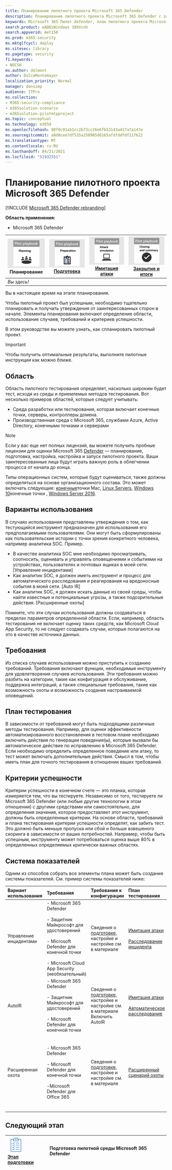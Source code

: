 ```yaml
---
title: Планирование пилотного проекта Microsoft 365 Defender
description: Планирование пилотного проекта Microsoft 365 Defender с заинтересованными сторонами для управления ожиданиями и обеспечения успешного результата.
keywords: Microsoft 365 Пилот defender, план пилотного проекта Microsoft 365 Defender, оценка Microsoft 365 Defender в производстве, пилотный проект Microsoft 365 Defender, кибербезопасность, расширенные постоянные угрозы, безопасность предприятия, устройства, устройства, удостоверения, пользователи, данные, приложения, инциденты, автоматическое расследование и исправление, продвинутая охота
search.product: eADQiWindows 10XVcnh
search.appverid: met150
ms.prod: m365-security
ms.mktglfcycl: deploy
ms.sitesec: library
ms.pagetype: security
f1.keywords:
- NOCSH
ms.author: dolmont
author: DulceMontemayor
localization_priority: Normal
manager: dansimp
audience: ITPro
ms.collection:
- M365-security-compliance
- m365solution-scenario
- m365solution-pilotmtpproject
ms.topic: conceptual
ms.technology: m365d
ms.openlocfilehash: 98f0c91a51cc2b73cc26e6fb53143a417a7a147e
ms.sourcegitcommit: a8d8cee7df535a150985d6165afdfddfdf21f622
ms.translationtype: MT
ms.contentlocale: ru-RU
ms.lasthandoff: 04/21/2021
ms.locfileid: "51932551"
---
```

# <a name="planning-your-pilot-microsoft-365-defender-project"></a>Планирование пилотного проекта Microsoft 365 Defender 

[!INCLUDE [Microsoft 365 Defender rebranding](../includes/microsoft-defender.md)]


**Область применения:**
- Microsoft 365 Defender

|![Планирование](../../media/phase-diagrams/1-planning.png)<br/>Планирование|[![Подготовка](../../media/phase-diagrams/2-prepare.png)](prepare-m365d-eval.md)<br/>[Подготовка](prepare-m365d-eval.md) | [![Имитация атаки](../../media/phase-diagrams/3-simluate.png)](m365d-pilot-simulate.md)<br/>[Имитация атаки](m365d-pilot-simulate.md) | [![Закрытие и итоги](../../media/phase-diagrams/4-summary.png)](m365d-pilot-close.md)<br/>[Закрытие и итоги](m365d-pilot-close.md)|
|--|--|--|--|
|*Вы здесь!*| | | |

Вы в настоящее время на этапе планирования.

Чтобы пилотный проект был успешным, необходимо тщательно планировать и получать утверждения от заинтересованных сторон в начале. Элементы планирования включают определение области, использование случаев, требований и критериев успешности.

В этом руководстве вы можете узнать, как спланировать пилотный проект. 

>[!IMPORTANT]
>Чтобы получить оптимальные результаты, выполните пилотные инструкции как можно ближе.


## <a name="scope"></a>Область

Область пилотного тестирования определяет, насколько широким будет тест, исходя из среды и приемлемых методов тестирования. Вот несколько примеров областей, которые следует учитывать:
- Среда разработки или тестирования, которая включает конечные точки, серверы, контроллеры домена.
- Производственная среда с Microsoft 365, службами Azure, Active Directory, конечными точками и серверами

>[!NOTE]
>Если у вас еще нет полных лицензий, вы можете получить пробные лицензии для оценки Microsoft 365 [Defender](m365d-evaluation.md?ocid=cx-docs-MTPtriallab) — планирование, подготовка, настройка, настройка и запуск пилотного проекта. Ваши заинтересованные лица будут играть важную роль в облегчении процесса от начала до конца.

Типы операционных систем, которые будут оцениваться, также должны определяться на основе организационного состава. Это может включать следующие: [конечные](/windows/security/threat-protection/microsoft-defender-atp/microsoft-defender-atp-mac#system-requirements)точки Mac, [Linux Servers,](/windows/security/threat-protection/microsoft-defender-atp/microsoft-defender-atp-linux#system-requirements) [Windows 10](/windows/security/threat-protection/microsoft-defender-atp/minimum-requirements#supported-windows-versions)конечные точки , [Windows Server 2016](/windows/security/threat-protection/microsoft-defender-atp/minimum-requirements#supported-windows-versions).

## <a name="use-cases"></a>Варианты использования

В случаях использования представлены утверждения о том, как тестующийся инструмент предназначен для использования его предполагаемыми пользователями. Они могут быть сформулированы как пользовательские истории с точки зрения конкретного человека, например аналитика SOC. Пример.
- В качестве аналитика SOC мне необходимо просматривать, соотносить, оценивать и управлять оповещениями и событиями на устройствах, пользователях и почтовых ящиках в моей сети. [Управление инцидентами]
- Как аналитик SOC, я должен иметь инструмент и процесс для автоматического расследования и реагирования на вредоносные события в моей сети. [Auto IR]
- Как аналитик SOC, я должен искать данные из своей среды, чтобы найти известные и потенциальные угрозы, а также подозрительные действия. [Расширенные охоты]

Помните, что эти случаи использования должны создаваться в пределах параметров определенной области. Если, например, область тестирования не включает оценку таких средств, как Microsoft Cloud App Security, то не следует создавать случаи, которые полагаются на это в качестве источника данных.

## <a name="requirements"></a>Требования

Из списка случаев использования можно приступить к созданию требований. Требования включают функции, необходимые инструменту для удовлетворения случаев использования. Эти требования можно разбить на категории, такие как конфигурация и обслуживание, поддержка интеграций, а также специальные требования, такие как возможность охоты и возможность создания настраиваемой оповещений.

## <a name="test-plan"></a>План тестирования

В зависимости от требований могут быть подходящими различные методы тестирования. Например, для оценки эффективности автоматизированного восстановления в тестовом плане необходимо включить действия по генерации поведения(ы), которые вызвали бы автоматическое действие по исправлению в Microsoft 365 Defender. Если необходимо определить определенное поведение или атаку, то тест может включать дополнительные действия. Смысл в том, чтобы иметь план для точного тестирования в отношении ваших требований.

## <a name="success-criteria"></a>Критерии успешности

Критерии успешности в конечном счете — это планка, которая измеряется тем, что вы тестируете. Независимо от того, тестируете ли Microsoft 365 Defender (или любые другие технологии в этом отношении) с другими средствами или самостоятельно, для определения значения, которое предоставляет этот инструмент, должны быть определенные критерии. На основе области, требований и плана тестирования критерии успешности определят, как забить тест. Это должно быть меньше пропуска или сбой и больше взвешеного скоринга в зависимости от ваших потребностей. Например, чтобы быть успешным, инструменту может потребоваться оценка выше 80% в определенных определяемых критически важных областях.

## <a name="scorecard"></a>Система показателей

Одним из способов собрать все элементы плана может быть создание системы показателей. См. пример системы показателей ниже:

| Вариант использования | Требования | Требования к конфигурации | План тестирования | Ожидаемый результат | Состояние тестирования | Оценка | Примечания |
|:-------|:-------|:-------|:-------|:-------|:-------|:-------|:-------|
|Управление инцидентами|- Microsoft 365 Defender  </br></br>- Защитник Майкрософт для удостоверений </br></br>- Microsoft Defender для конечной точки </br></br>- Microsoft Cloud App Security (необязательный)|Сведения о [подготовке,](m365d-evaluation.md?ocid=cx-docs-MTPtriallab) настройке и настройке см. в материале |[Имитация атаки](m365d-pilot-simulate.md) <br></br>[Расследование инцидента](./m365d-pilot-simulate.md#investigate-an-incident) |Следователи могут понимать масштабы и последствия инцидента и управлять инцидентом||||
|AutoIR|- Microsoft 365 Defender </br></br>- Защитник Майкрософт для удостоверений </br></br>- Microsoft Defender для конечной точки |Сведения о [подготовке,](m365d-evaluation.md?ocid=cx-docs-MTPtriallab) настройке и настройке см. в материале <br>Включить AutoIR  |[Имитация атаки](m365d-pilot-simulate.md) <br></br>[Автоматическое расследование](m365d-pilot-simulate.md#automated-investigation-and-remediation) |Оповещения и инциденты автоматически устраняются Microsoft 365 Defender||||
|Расширенная охота|- Microsoft 365 Defender </br></br>- Microsoft Defender для конечной точки </br></br>-Microsoft Defender для Office 365 |Сведения о [подготовке,](m365d-evaluation.md?ocid=cx-docs-MTPtriallab) настройке и настройке см. в материале|[Расширенный сценарий охоты](./m365d-pilot-simulate.md#advanced-hunting-scenario) |Исследователи могут находить данные с помощью продвинутой охоты, с помощью поворота к сущностям, а также путем создания настраиваемой диагностики||||



## <a name="next-step"></a>Следующий этап
|![Этап подготовки](../../media/mtp/prep.png) <br>[Этап подготовки](prepare-m365d-eval.md) | Подготовка пилотной среды Microsoft 365 Defender
|:-------|:-----|
